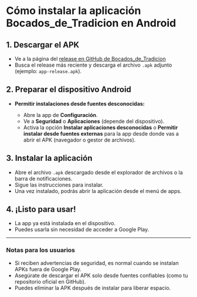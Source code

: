 # Cómo instalar la aplicación Bocados\_de\_Tradicion en Android

## 1. Descargar el APK

* Ve a la página del [release en GitHub de Bocados\_de\_Tradicion](https://github.com/Jhon-Rodriguez20/sazon_urbano/releases/tag/v1.0.0)
* Busca el release más reciente y descarga el archivo `.apk` adjunto (ejemplo: `app-release.apk`).

## 2. Preparar el dispositivo Android

* **Permitir instalaciones desde fuentes desconocidas:**

  * Abre la app de **Configuración**.
  * Ve a **Seguridad** o **Aplicaciones** (depende del dispositivo).
  * Activa la opción **Instalar aplicaciones desconocidas** o **Permitir instalar desde fuentes externas** para la app desde donde vas a abrir el APK (navegador o gestor de archivos).

## 3. Instalar la aplicación

* Abre el archivo `.apk` descargado desde el explorador de archivos o la barra de notificaciones.
* Sigue las instrucciones para instalar.
* Una vez instalado, podrás abrir la aplicación desde el menú de apps.

## 4. ¡Listo para usar!

* La app ya está instalada en el dispositivo.
* Puedes usarla sin necesidad de acceder a Google Play.

---

### Notas para los usuarios

* Si reciben advertencias de seguridad, es normal cuando se instalan APKs fuera de Google Play.
* Asegúrate de descargar el APK solo desde fuentes confiables (como tu repositorio oficial en GitHub).
* Puedes eliminar la APK después de instalar para liberar espacio.